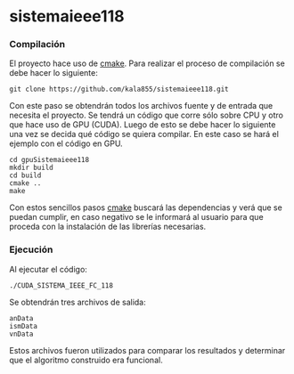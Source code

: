 # sistemaieee118

### Compilación
El proyecto hace uso de [cmake](http://www.cmake.org/). Para realizar el proceso de compilación se debe hacer lo siguiente:

    git clone https://github.com/kala855/sistemaieee118.git

Con este paso se obtendrán todos los archivos fuente y de entrada que necesita el proyecto. Se tendrá un código que corre sólo sobre CPU y otro que hace uso de GPU (CUDA). Luego de esto se debe hacer lo siguiente una vez se decida qué código se quiera compilar. En este caso se hará el ejemplo con el código en GPU.

    cd gpuSistemaieee118
    mkdir build
    cd build
    cmake ..
    make

Con estos sencillos pasos [cmake](http://www.cmake.org/) buscará las dependencias y verá que se puedan cumplir, en caso negativo se le informará al usuario para que proceda con la instalación de las librerías necesarias.

### Ejecución
Al ejecutar el código:

    ./CUDA_SISTEMA_IEEE_FC_118
    
Se obtendrán tres archivos de salida:

    anData
    ismData
    vnData
    
Estos archivos fueron utilizados para comparar los resultados y determinar que el algoritmo construido era funcional.
